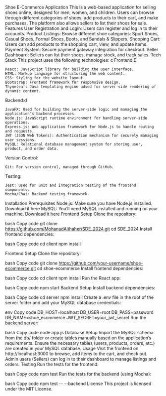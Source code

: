 Shoe E-Commerce Application
This is a web-based application for selling shoes online, designed for men, women, and children. Users can browse through different categories of shoes, add products to their cart, and make purchases. The platform also allows sellers to list their shoes for sale.
Features
  User Registration and Login: Users can register and log in to their accounts.
  Product Listings: Browse different shoe categories: Sport Shoes, Casual Shoes, Formal Shoes, Boots, and Sandals & Slippers.
  Shopping Cart: Users can add products to the shopping cart, view, and update items.
  Payment System: Secure payment gateway integration for checkout.
  Seller Dashboard: Sellers can list their shoes, manage stock, and track sales.
Tech Stack
  This project uses the following technologies:
  c
  Frontend:E
  
    React: JavaScript library for building the user interface.
    HTML: Markup language for structuring the web content.
    CSS: Styling for the website layout.
    Bootstrap: Frontend framework for responsive design.
    Thymeleaf: Java templating engine udsed for server-side rendering of dynamic content.
  Backend:d
  
    JavaFX: Used for building the server-side logic and managing the application’s backend processes.
    Node.js: JavaScript runtime environment for handling server-side operations.
    Express.js: Web application framework for Node.js to handle routing and requests.
    JWT (JSON Web Tokens): Authentication mechanism for securely managing user sessions.
    MySQL: Relational database management system for storing user, product, and order data.
  Version Control:

    Git: For version control, managed through GitHub.
  Testing:

    Jest: Used for unit and integration testing of the frontend components.
    Mocha/Chai: Backend testing framework.

Installation
  Prerequisites
    Node.js: Make sure you have Node.js installed. Download it here
    MySQL: You’ll need MySQL installed and running on your machine. Download it here
Frontend Setup
  Clone the repository:
  
  bash
  Copy code
  git clone https://github.com/MohanadAlthaher/SDE_2024.git
  cd SDE_2024
  Install frontend dependencies:
  
  bash
  Copy code
  cd client
  npm install

  Frontend Setup
Clone the repository:

bash
Copy code
git clone https://github.com/your-username/shoe-ecommerce.git
cd shoe-ecommerce
Install frontend dependencies:

bash
Copy code
cd client
npm install
Run the React app:

bash
Copy code
npm start
Backend Setup
Install backend dependencies:

bash
Copy code
cd server
npm install
Create a .env file in the root of the server folder and add your MySQL database credentials:

env
Copy code
DB_HOST=localhost
DB_USER=root
DB_PASS=password
DB_NAME=shoe_ecommerce
JWT_SECRET=your_jwt_secret
Run the backend server:

bash
Copy code
node app.js
Database Setup
Import the MySQL schema from the db/ folder or create tables manually based on the application’s requirements.
Ensure the necessary tables (users, products, orders, etc.) are created in your MySQL database.
Usage
Visit the frontend on http://localhost:3000 to browse, add items to the cart, and check out.
Admin users (Sellers) can log in to their dashboard to manage listings and orders.
Testing
Run the tests for the frontend:

bash
Copy code
npm test
Run the tests for the backend (using Mocha):

bash
Copy code
npm test -- --backend
License
This project is licensed under the MIT License.



